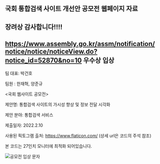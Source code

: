 국회 통합검색 사이트 개선안 공모전 웹페이지 자료
-------------------------------------------------------------
장려상 감사합니다!!!!
-------------------------------------------------------------
https://www.assembly.go.kr/assm/notification/notice/notice/noticeView.do?notice_id=52870&no=10
우수상 입상
-------------------------------------------------------------
팀 대표: 박건호

팀원 : 한재혁, 양준규

<국회 웹사이트 공모전>

제안명: 통합검색 사이트의 가시성 향상 및 정보 전달 시각화

제안 분야: 통합검색 서비스

제출일자: 2022.2.10

사용된 픽토그램 출처: https://www.flaticon.com/ (상세 url은 코드의 주석 참조)

본 코드는 27인치 모니터에 최적화 되어있습니다.

![공모전 입상 문자](https://user-images.githubusercontent.com/60088470/167413266-f613ef19-a00d-4c19-9ad4-93f2a699ebf0.jpg)

